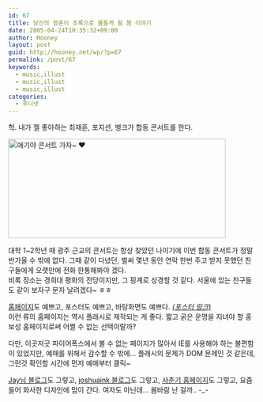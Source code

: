 ```yaml
---
id: 67
title: 당신의 영혼이 초록으로 물들게 될 봄 이야기
date: 2005-04-24T10:35:32+09:00
author: Hooney
layout: post
guid: http://hooney.net/wp/?p=67
permalink: /post/67
keywords:
  - music,illust
  - music,illust
  - music,illust
categories:
  - 후니넷
---
```

헉. 내가 젤 좋아하는 최재훈, 포지션, 뱅크가 합동 콘서트를 한다.

[<img src="/files/img/2005-04/_mayconcert.jpg" width="440" height="201" alt="애기야 콘서트 가자~ ♥" />](http://www.adexe.com/performance/performance_bridge.asp?seq=516&bid=my_perfor)

대학 1~2학년 때 광주 근교의 콘서트는 항상 찾았던 나이기에 이번 합동 콘서트가 정말 반가울 수 밖에 없다. 그때 같이 다녔던, 벌써 몇년 동안 연락 한번 주고 받지 못했던 친구들에게 오랫만에 전화 한통해봐야 겠다.  
비록 장소는 경희대 평화의 전당이지만, 그 핑계로 상경할 것 같다. 서울에 있는 친구들도 같이 보자구 문자 날려겠다~ ㅎㅎ

[홈페이지](http://www.springstory.co.kr/)도 예쁘고, 포스터도 예쁘고, 바탕화면도 예쁘다. [_(포스터 링크)_](http://www.springstory.co.kr/together/wallPaper.php)  
이런 류의 홈페이지는 역시 플래시로 제작되는 게 좋다. 짧고 굵은 운명을 지녀야 할 홍보성 홈페이지로써 어쩔 수 없는 선택이랄까? 

다만, 이곳저곳 파이어폭스에서 볼 수 없는 페이지가 많아서 IE를 사용해야 하는 불편함이 있었지만, 예매를 위해서 감수할 수 밖에&#8230; 플래시의 문제가 DOM 문제인 것 같은데, 그런것 확인할 시간에 먼저 예매부터 클릭~

[Jay님 블로그](http://www.getografik.com/)도 그렇고, [joshuaink 블로그](http://joshuaink.com/)도 그렇고, [사춘기 홈페이지](http://www.springstory.co.kr/)도 그렇고, 요즘 들어 화사한 디자인에 맘이 간다. 여자도 아닌데&#8230; 봄바람 난 걸까.. -_-
